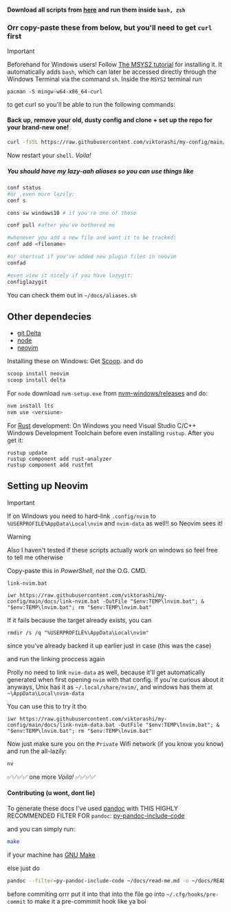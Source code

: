 #### Download all scripts from [here](https://download-directory.github.io/?url=https%3A%2F%2Fgithub.com%2Fviktorashi%2Fmy-config%2Ftree%2Fmain%2Fdocs) and run them inside `bash, zsh`

### Orr copy-paste these from below, but you'll need to get `curl` first

> [!IMPORTANT]
> Beforehand for Windows users!
> Follow [The MSYS2 tutorial](https://www.msys2.org) for installing it.
> It automatically adds `bash`, which can later be accessed directly through the Windows Terminal via the command `sh`.
> Inside the `MSYS2` terminal run

```
pacman -S mingw-w64-x86_64-curl
```

to get curl so you'll be able to run the following commands:

#### Back up, remove your old, dusty config and clone + set up the repo for your brand-new one!

``` bash
curl -fsSL https://raw.githubusercontent.com/viktorashi/my-config/main/docs/backup-remove-and-clone.sh | sh
```

Now restart your `shell`. *Voila!*

##### You should have my lazy-aah aliases so you can use things like

``` bash
conf status
#or ,even more lazily:
conf s

cons sw windows10 # if you're one of those 

conf pull #after you've bothered me

#whenever you add a new file and want it to be tracked:
conf add <filename>

#or shortcut if you've added new plugin files in neovim
confad

#even view it nicely if you have lazygit:
configlazygit
```

You can check them out in `~/docs/aliases.sh`

## Other dependecies

- [git Delta](https://dandavison.github.io/delta/installation.html)
- [node](https://docs.npmjs.com/downloading-and-installing-node-js-and-npm)
- [neovim](https://neovim.io)

Installing these on Windows:
Get [Scoop](https://scoop.sh).
and do

```sh
scoop install neovim
scoop install delta
```

For `node` download `nvm-setup.exe` from [nvm-windows/releases](https://github.com/coreybutler/nvm-windows/releases) and do:

```sh
nvm install lts
nvm use <versiune>
```

For [Rust](https://www.rust-lang.org) development:
On Windows you need Visual Studio C/C++ Windows Development Toolchain before even installing `rustup`. After you get it:

```
rustup update
rustup component add rust-analyzer
rustup component add rustfmt
```

## Setting up Neovim

> [!IMPORTANT]
> If on Windows you need to hard-link `.config/nvim` to
> `%USERPROFILE%AppData\Local\nvim` and `nvim-data` as well!! so Neovim
> sees it!

> [!WARNING]
> Also I haven't tested if these scripts actually work on windows so feel
> free to tell me otherwise

Copy-paste this in *PowerShell*, *not* the O.G. CMD.

`link-nvim.bat`

```
iwr https://raw.githubusercontent.com/viktorashi/my-config/main/docs/link-nvim.bat -OutFile "$env:TEMP\lnvim.bat"; & "$env:TEMP\lnvim.bat"; rm "$env:TEMP\lnvim.bat"
```

If it fails because the target already exists, you can

```
rmdir /s /q "%USERPROFILE%\AppData\Local\nvim"
```

since you've already backed it up earlier just in case (this was the case)

and run the linking proccess  again

Prolly no need to link `nvim-data` as well, because it'll get automatically
generated when first opening `nvim` with that config. If you're curious
about it anyways, Unix has it as `~/.local/share/nvim/`, and windows has
them at `~\AppData\Local\nvim-data`

You can use this to try it tho

```
iwr https://raw.githubusercontent.com/viktorashi/my-config/main/docs/link-nvim-data.bat -OutFile "$env:TEMP\lnvim.bat"; & "$env:TEMP\lnvim.bat"; rm "$env:TEMP\lnvim.bat"
```

Now just make sure you on the `Private` Wifi network (if you know you know) and run the all-lazily:

```sh
nv 
```

✅✅✅✅ one more *Voila!*  ✅✅✅✅

#### Contributing (u wont, dont lie)

To generate these docs I've used [pandoc](https://pandoc.org) with THIS
HIGHLY RECOMMENDED FILTER FOR `pandoc`:
[py-pandoc-include-code](https://github.com/veneres/py-pandoc-include-code)

and you can simply run:

``` bash
make
```

if your machine has [GNU Make](https://www.gnu.org/software/make)

else just do

``` bash
pandoc --filter=py-pandoc-include-code ~/docs/read-me.md -o ~/docs/README.md
```

before commiting orrr put it into that into the file go into
`~/.cfg/hooks/pre-commit` to make it a pre-commmit hook like ya boi
